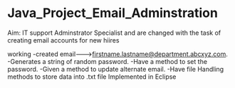 # Java_Project_Email_Adminstration

Aim: IT support Adminstrator Specialist and are changed with the task of creating email accounts for new hiires

working
  -created email--->firstname.lastname@department.abcxyz.com.
  -Generates a string of random password.
  -Have a method to set the password.
  -Given a method to update alternate email.
  -Have file Handling methods to store data into .txt file
 Implemented in Eclipse
